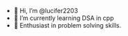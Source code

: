- 👋 Hi, I’m @lucifer2203
- 👀 I’m currently learning DSA in cpp
- 🌱 Enthusiast in problem solving skills.

<!---
lucifer2203/lucifer2203 is a ✨ special ✨ repository because its `README.md` (this file) appears on your GitHub profile.
You can click the Preview link to take a look at your changes.
--->
